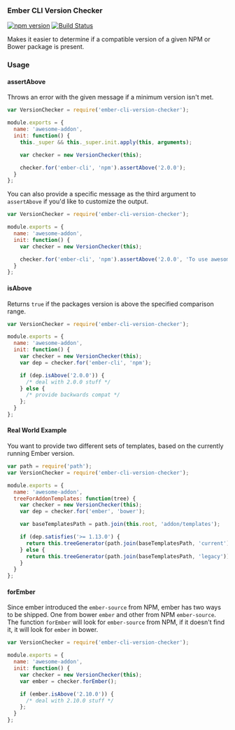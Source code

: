 ### Ember CLI Version Checker

[![npm version](https://badge.fury.io/js/ember-cli-version-checker.svg)](https://badge.fury.io/js/ember-cli-version-checker)
[![Build Status](https://travis-ci.org/ember-cli/ember-cli-version-checker.svg?branch=master)](https://travis-ci.org/ember-cli/ember-cli-version-checker)

Makes it easier to determine if a compatible version of a given NPM or Bower package is present.

### Usage

#### assertAbove

Throws an error with the given message if a minimum version isn't met.

```javascript
var VersionChecker = require('ember-cli-version-checker');

module.exports = {
  name: 'awesome-addon',
  init: function() {
    this._super && this._super.init.apply(this, arguments); 

    var checker = new VersionChecker(this);

    checker.for('ember-cli', 'npm').assertAbove('2.0.0');
  }
};
```

You can also provide a specific message as the third argument to `assertAbove` if you'd like to customize the output.

```javascript
var VersionChecker = require('ember-cli-version-checker');

module.exports = {
  name: 'awesome-addon',
  init: function() {
    var checker = new VersionChecker(this);

    checker.for('ember-cli', 'npm').assertAbove('2.0.0', 'To use awesome-addon you must have ember-cli 2.0.0');
  }
};
```

#### isAbove

Returns `true` if the packages version is above the specified comparison range.

```javascript
var VersionChecker = require('ember-cli-version-checker');

module.exports = {
  name: 'awesome-addon',
  init: function() {
    var checker = new VersionChecker(this);
    var dep = checker.for('ember-cli', 'npm');

    if (dep.isAbove('2.0.0')) {
      /* deal with 2.0.0 stuff */
    } else {
      /* provide backwards compat */
    };
  }
};
```

#### Real World Example

You want to provide two different sets of templates, based on the currently running Ember version.

```javascript
var path = require('path');
var VersionChecker = require('ember-cli-version-checker');

module.exports = {
  name: 'awesome-addon',
  treeForAddonTemplates: function(tree) {
    var checker = new VersionChecker(this);
    var dep = checker.for('ember', 'bower');

    var baseTemplatesPath = path.join(this.root, 'addon/templates');

    if (dep.satisfies('>= 1.13.0') {
      return this.treeGenerator(path.join(baseTemplatesPath, 'current'));
    } else {
      return this.treeGenerator(path.join(baseTemplatesPath, 'legacy'));
    }
  }
};
```

#### forEmber

Since ember introduced the `ember-source` from NPM, ember has two ways to be
shipped. One from bower `ember` and other from NPM `ember-source`. The
function `forEmber` will look for `ember-source` from NPM, if it doesn't
find it, it will look for `ember` in bower.

```javascript
var VersionChecker = require('ember-cli-version-checker');

module.exports = {
  name: 'awesome-addon',
  init: function() {
    var checker = new VersionChecker(this);
    var ember = checker.forEmber();

    if (ember.isAbove('2.10.0')) {
      /* deal with 2.10.0 stuff */
    };
  }
};
```
